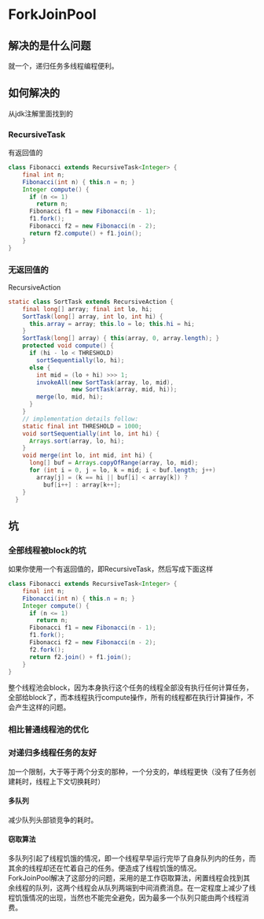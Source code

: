 # ForkJoinPool
## 解决的是什么问题
就一个，递归任务多线程编程便利。
## 如何解决的
从jdk注解里面找到的
### RecursiveTask 
有返回值的
```java
class Fibonacci extends RecursiveTask<Integer> { 
    final int n;
    Fibonacci(int n) { this.n = n; }
    Integer compute() {
      if (n <= 1)
        return n;
      Fibonacci f1 = new Fibonacci(n - 1);
      f1.fork();
      Fibonacci f2 = new Fibonacci(n - 2);
      return f2.compute() + f1.join();
    }
}
```
### 无返回值的
RecursiveAction
```java
static class SortTask extends RecursiveAction {
    final long[] array; final int lo, hi;
    SortTask(long[] array, int lo, int hi) {
      this.array = array; this.lo = lo; this.hi = hi;
    }
    SortTask(long[] array) { this(array, 0, array.length); }
    protected void compute() {
      if (hi - lo < THRESHOLD)
        sortSequentially(lo, hi);
      else {
        int mid = (lo + hi) >>> 1;
        invokeAll(new SortTask(array, lo, mid),
                  new SortTask(array, mid, hi));
        merge(lo, mid, hi);
      }
    }
    // implementation details follow:
    static final int THRESHOLD = 1000;
    void sortSequentially(int lo, int hi) {
      Arrays.sort(array, lo, hi);
    }
    void merge(int lo, int mid, int hi) {
      long[] buf = Arrays.copyOfRange(array, lo, mid);
      for (int i = 0, j = lo, k = mid; i < buf.length; j++)
        array[j] = (k == hi || buf[i] < array[k]) ?
          buf[i++] : array[k++];
    }
  }
```
## 坑
### 全部线程被block的坑
如果你使用一个有返回值的，即RecursiveTask，然后写成下面这样
```java
class Fibonacci extends RecursiveTask<Integer> { 
    final int n;
    Fibonacci(int n) { this.n = n; }
    Integer compute() {
      if (n <= 1)
        return n;
      Fibonacci f1 = new Fibonacci(n - 1);
      f1.fork();
      Fibonacci f2 = new Fibonacci(n - 2);
      f2.fork();
      return f2.join() + f1.join();
    }
}
```
整个线程池会block，因为本身执行这个任务的线程全部没有执行任何计算任务，全部给block了，而本线程执行compute操作，所有的线程都在执行计算操作，不会产生这样的问题。
### 相比普通线程池的优化
### 对递归多线程任务的友好
加一个限制，大于等于两个分支的那种，一个分支的，单线程更快（没有了任务创建耗时，线程上下文切换耗时）
#### 多队列
减少队列头部锁竞争的耗时。
#### 窃取算法
多队列引起了线程饥饿的情况，即一个线程早早运行完毕了自身队列内的任务，而其余的线程却还在忙着自己的任务。便造成了线程饥饿的情况。  
ForkJoinPool解决了这部分的问题，采用的是工作窃取算法，闲置线程会找到其余线程的队列，这两个线程会从队列两端到中间消费消息。在一定程度上减少了线程饥饿情况的出现，当然也不能完全避免，因为最多一个队列只能由两个线程消费。